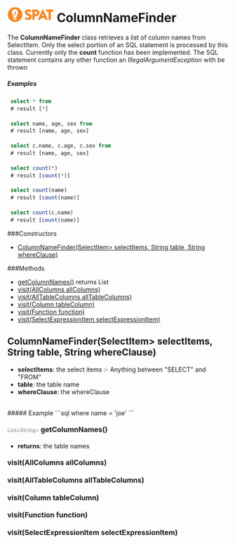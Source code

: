 ![SPAT](spat.jpg) ColumnNameFinder
=====


The **ColumnNameFinder** class retrieves a list of column names from
SelectItem. Only the select portion of an SQL statement is processed by this class.
Currently only the **count** function has been implemented.
The SQL statement contains any other function an *IllegalArgumentException* with be thrown

##### Examples

```sql
 select * from
 # result [*]

 select name, age, sex from
 # result [name, age, sex]

 select c.name, c.age, c.sex from
 # result [name, age, sex]

 select count(*)
 # result [count(*)]

 select count(name)
 # result [count(name)]

 select count(c.name)
 # result [count(name)]
```




###Constructors
- [ColumnNameFinder(SelectItem> selectItems, String table, String whereClause)](#-2104867959)

###Methods
- [getColumnNames()](#1407082077)  returns List
- [visit(AllColumns allColumns)](#107642406) 
- [visit(AllTableColumns allTableColumns)](#1406975942) 
- [visit(Column tableColumn)](#-1867167502) 
- [visit(Function function)](#-1892215770) 
- [visit(SelectExpressionItem selectExpressionItem)](#825865670) 


<a name="-2104867959">ColumnNameFinder</a>(SelectItem> selectItems, String table, String whereClause)
-----

- <b>selectItems</b>: 
        the select items :- Anything between "SELECT" and "FROM"
- <b>table</b>: 
        the table name
- <b>whereClause</b>: the whereClause
 <br />
##### Example
```sql
  where name = 'joe'
```


#### <span style="font-size:12px;color:#AAAAAA">List&lt;String&gt;</span> <a style="font-size:16px;" name="1407082077">getColumnNames</a><span style="font-size:16px;">()</span>
- <b>returns</b>: the table names

#### <a style="font-size:16px;" name="107642406">visit</a><span style="font-size:16px;">(AllColumns allColumns)</span>

#### <a style="font-size:16px;" name="1406975942">visit</a><span style="font-size:16px;">(AllTableColumns allTableColumns)</span>

#### <a style="font-size:16px;" name="-1867167502">visit</a><span style="font-size:16px;">(Column tableColumn)</span>

#### <a style="font-size:16px;" name="-1892215770">visit</a><span style="font-size:16px;">(Function function)</span>

#### <a style="font-size:16px;" name="825865670">visit</a><span style="font-size:16px;">(SelectExpressionItem selectExpressionItem)</span>


